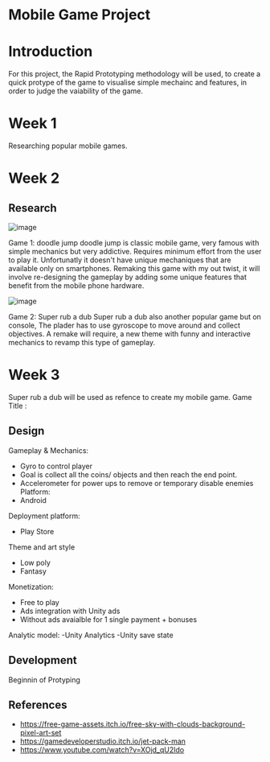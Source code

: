 # Mobile Game Project

# Introduction
For this project, the Rapid Prototyping methodology will be used, to create a quick protype of the game to visualise simple mechainc and features,
in order to judge the vaiability of the game. 

# Week 1
Researching popular mobile games. 

# Week 2
## Research

![image](https://github.com/rahman0002/Mobile-Game-Project/assets/91261400/f693eff2-70aa-4835-8570-72a57c6fc1f3)


Game 1: doodle jump
doodle jump is classic  mobile game, very famous with simple mechanics but very addictive. Requires minimum effort from the user to play it.
Unfortunatly it doesn't have unique mechaniques that are available only on smartphones.
Remaking this game with my out twist, it will involve re-designing the gameplay by adding some unique features that benefit from the mobile phone hardware. 


![image](https://github.com/rahman0002/Mobile-Game-Project/assets/91261400/6b33162c-eb60-4831-91b1-6237a0d541b4)


Game 2: Super rub a dub
Super rub a dub also another popular game but on console, The plader has to use gyroscope to move around and collect objectives.
A remake will require, a new theme with funny and interactive mechanics to revamp this type of gameplay.

# Week 3
Super rub a dub will be used as refence to create my mobile game.
Game Title : 

## Design
Gameplay & Mechanics:
- Gyro to control player
- Goal is collect all the coins/ objects and then reach the end point.
- Accelerometer for power ups to remove or temporary disable enemies
Platform:
- Android

Deployment platform:
- Play Store

Theme and art style
- Low poly
- Fantasy

Monetization:
- Free to play
- Ads integration with Unity ads
- Without ads avaialble for 1 single payment + bonuses

 Analytic model:
 -Unity Analytics
 -Unity save state

## Development
Beginnin of Protyping

## References
- https://free-game-assets.itch.io/free-sky-with-clouds-background-pixel-art-set
- https://gamedeveloperstudio.itch.io/jet-pack-man
- https://www.youtube.com/watch?v=XOjd_qU2Ido
